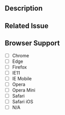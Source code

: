 ## Description
<!-- Describe your changes in detail -->


## Related Issue
<!-- Please link to the issue here. If an issue doesn't exist, please create one. -->

## Browser Support
<!-- Which browsers has the pull request been tested in -->

- [ ] Chrome
- [ ] Edge
- [ ] Firefox
- [ ] IE11
- [ ] IE Mobile
- [ ] Opera
- [ ] Opera Mini
- [ ] Safari
- [ ] Safari iOS
- [ ] N/A
